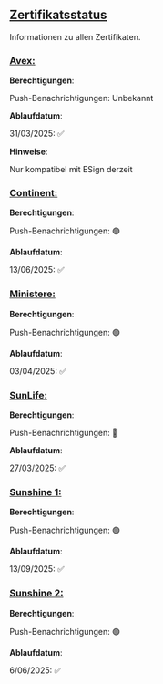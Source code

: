 ## [Zertifikatsstatus](accent://)

Informationen zu allen Zertifikaten.

### [Avex:](accent://)

**Berechtigungen**:

Push-Benachrichtigungen: Unbekannt

**Ablaufdatum**:

31/03/2025: ✅

**Hinweise**:

Nur kompatibel mit ESign derzeit

### [Continent:](accent://)

**Berechtigungen**:

Push-Benachrichtigungen: 🟢

**Ablaufdatum**: 

13/06/2025: ✅

### [Ministere:](accent://)

**Berechtigungen**:

Push-Benachrichtigungen: 🟢

**Ablaufdatum**: 

03/04/2025: ✅

### [SunLife:](accent://)

**Berechtigungen**:

Push-Benachrichtigungen: 🔴

**Ablaufdatum**:

27/03/2025: ✅

### [Sunshine 1:](accent://)

**Berechtigungen**:

Push-Benachrichtigungen: 🟢

**Ablaufdatum**: 

13/09/2025: ✅

### [Sunshine 2:](accent://)

**Berechtigungen**:

Push-Benachrichtigungen: 🟢

**Ablaufdatum**: 

6/06/2025: ✅

